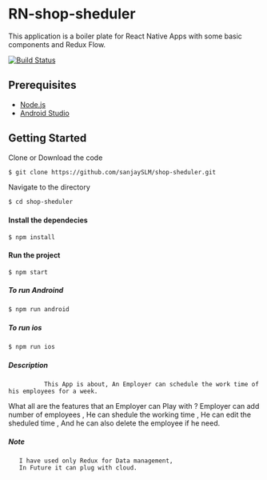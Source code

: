 # RN-shop-sheduler

This  application is a boiler plate for React Native Apps with some basic components and Redux Flow.

[![Build Status](https://travis-ci.org/joemccann/dillinger.svg?branch=master)](https://travis-ci.org/joemccann/dillinger)

## Prerequisites
- [Node.js](http://nodejs.org)
- [Android Studio](https://developer.android.com/studio?gclid=CjwKCAjw3MSHBhB3EiwAxcaEu3C3bz9DSHpdBbMggte2LAhng05XP3IlBm9VBdpPm3G79RfGLEWiWxoChOEQAvD_BwE&gclsrc=aw.ds)

## Getting Started
Clone or Download the code

```sh
$ git clone https://github.com/sanjaySLM/shop-sheduler.git
```

Navigate to the directory
```sh
$ cd shop-sheduler
```

#### Install the dependecies
```sh
$ npm install
```
#### Run the project
```sh
$ npm start
```
##### To run Androind
```sh
$ npm run android
```
##### To run ios
```sh
$ npm run ios
```

##### Description
              This App is about, An Employer can schedule the work time of his employees for a week.
What all are the features that an Employer can Play with ?
       Employer can add number of employees , 
       He can shedule the working time , 
       He can edit the sheduled time , 
       And he can also delete the employee if he need.

##### Note
       I have used only Redux for Data management,
       In Future it can plug with cloud.
        
